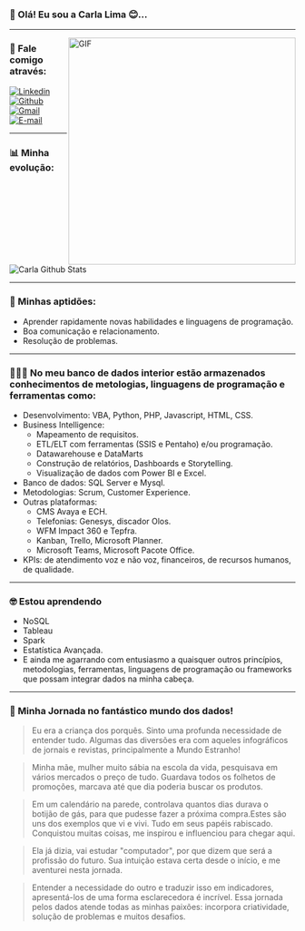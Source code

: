 ### 👋 Olá! Eu sou a Carla Lima 😊...
<hr/>

<img align="right" alt="GIF" scr="https://octocat-generator-assets.githubusercontent.com/my-octocat-1631740331309.png" width="400px">

### 📝 Fale comigo através:

[![Linkedin](https://img.shields.io/badge/LinkedIn-0077B5?style=for-the-badge&logo=linkedin&logoColor=white
)](https://www.linkedin.com/in/carlalsilva/)
[![Github](https://img.shields.io/badge/GitHub-100000?style=for-the-badge&logo=github&logoColor=white
)](https://github.com/carleishon)
[![Gmail](https://img.shields.io/badge/Gmail-D14836?style=for-the-badge&logo=gmail&logoColor=white)
](carleishon.lima@gmail.com)
[![E-mail](https://img.shields.io/badge/Microsoft_Outlook-0078D4?style=for-the-badge&logo=microsoft-outlook&logoColor=white)](carla.lsilva@hotmail.com)
<br/>
<hr/>

### 📊 Minha evolução:

![Carla Github Stats](https://github-readme-stats.vercel.app/api?username=carleishon&show_icons=true&theme=radical)

<hr/>

### 🧠 Minhas aptidões:
- Aprender rapidamente novas habilidades e linguagens de programação.
- Boa comunicação e relacionamento.
- Resolução de problemas.
<hr/>

### 👩🏽‍💻 No meu banco de dados interior estão armazenados conhecimentos de metologias, linguagens de programação e ferramentas como:
- Desenvolvimento: VBA, Python, PHP, Javascript, HTML, CSS.
- Business Intelligence: 
    - Mapeamento de requisitos.
    - ETL/ELT com ferramentas (SSIS e Pentaho) e/ou programação.
    - Datawarehouse e DataMarts
    - Construção de relatórios, Dashboards e Storytelling. 
    - Visualização de dados com Power BI e Excel.
- Banco de dados: SQL Server e Mysql.
- Metodologias: Scrum, Customer Experience.
- Outras plataformas: 
    - CMS Avaya e ECH. 
    - Telefonias: Genesys, discador Olos.
    - WFM Impact 360 e Tepfra.
    - Kanban, Trello, Microsoft Planner.
    - Microsoft Teams, Microsoft Pacote Office.
- KPIs: de atendimento voz e não voz, financeiros, de recursos humanos, de qualidade.
<hr/>

### 🤓 Estou aprendendo 
 - NoSQL
 - Tableau
 - Spark
 - Estatística Avançada. 
 - E ainda me agarrando com entusiasmo a quaisquer outros princípios, metodologias, ferramentas, linguagens de programação ou frameworks que possam integrar dados na minha cabeça.

<hr/>

### 📜 Minha Jornada no fantástico mundo dos dados!

> Eu era a criança dos porquês. Sinto uma profunda necessidade de entender tudo. Algumas das diversões era com aqueles infográficos de jornais e revistas, principalmente a Mundo Estranho!

> Minha mãe, mulher muito sábia na escola da vida, pesquisava em vários mercados o preço de tudo. Guardava todos os folhetos de promoções, marcava até que dia poderia buscar os produtos.

> Em um calendário na parede, controlava quantos dias durava o botijão de gás, para que pudesse fazer a próxima compra.Estes são uns dos exemplos que vi e vivi. Tudo em seus papéis rabiscado. Conquistou muitas coisas, me inspirou e influenciou para chegar aqui.

> Ela já dizia, vai estudar "computador", por que dizem que será a profissão do futuro. Sua intuição estava certa desde o início, e me aventurei nesta jornada.

> Entender a necessidade do outro e traduzir isso em indicadores, apresentá-los de uma forma esclarecedora é incrível. Essa jornada pelos dados atende todas as minhas paixões: incorpora criatividade, solução de problemas e muitos desafios.
